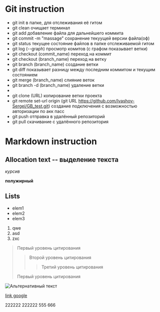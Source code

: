 # Git instruction
* git init в папке, для отслеживания её гитом
* git clean очищает терминал
* git add добавление файла для дальнейшего коммита
* git commit -m "massage" сохранение текуущей версии файла(оф)
* git status текущее состояние файлов в папке отслеживаемой гитом
* git log (--graph) просмотр комитов (с графом показывает ветки)
* git checkout (commit_name) переход на коммит
* git checkout (branch_name) переход на ветку
* git branch (branch_name) создание ветки
* git diff показывает разницу между последним коммитом и текущим состоянием
* git merge (branch_name) слияние веток
* git branch -d (branch_name) удаление ветки
*
* git clone (URL) копирование ветки проекта
* git remote set-url origin (git URL https://github.com/Ivashov-Sergei/GB_test.git) создание подключения с возможностью авторизации по акк пасс
* git push отправка в удалённый репозиторий
* git pull скачивание с удалённого репозитория

# Markdown instruction


## Allocation text -- выделение текста
*курсив*

**полужирный**

## Lists
* elem1
* elem2
* elem3

1. qwe
2. asd
3. zxc

> Первый уровень цитирования
>> Второй уровень цитирования
>>> Третий уровень цитирования
>
>Первый уровень цитирования

![Альтернативный текст](image.jpg)

 [link google](https://www.google.ru/ "text")

222222
222222
 555
666
